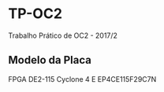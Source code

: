 # TP-OC2
Trabalho Prático de OC2 - 2017/2
## Modelo da Placa
FPGA DE2-115
Cyclone 4 E
EP4CE115F29C7N
